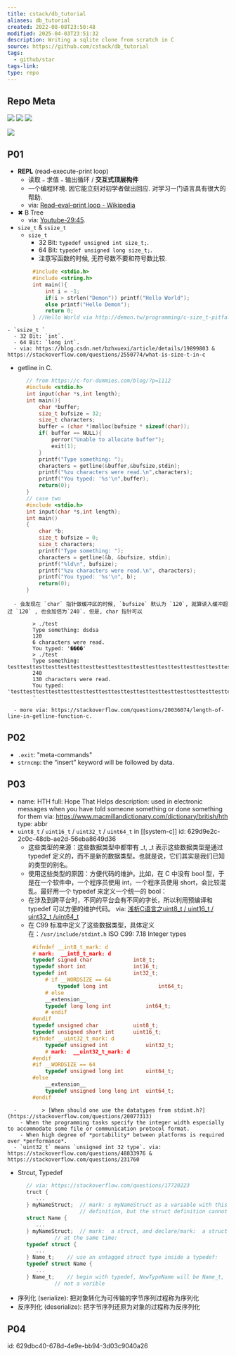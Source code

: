 ```yaml
---
title: cstack/db_tutorial
aliases: db_tutorial
created: 2022-08-08T23:50:48
modified: 2025-04-03T23:51:32
description: Writing a sqlite clone from scratch in C
source: https://github.com/cstack/db_tutorial
tags:
  - github/star
tags-link: 
type: repo
---
```


## Repo Meta

![](https://img.shields.io/github/stars/cstack/db_tutorial?style=for-the-badge&label=stars) ![](https://img.shields.io/github/repo-size/cstack/db_tutorial?style=for-the-badge&label=size) ![](https://img.shields.io/github/created-at/cstack/db_tutorial?style=for-the-badge&label=since)

[![](https://github-readme-stats.vercel.app/api/pin/?username=cstack&repo=db_tutorial&bg_color=00000000)](https://github.com/cstack/db_tutorial)

## P01
  - **REPL** (read-execute-print loop)
    - 读取﹣求值﹣输出循环 / **交互式顶层构件**
    - 一个编程环境. 因它能立刻对初学者做出回应. 对学习一门语言具有很大的帮助.
    - via: [Read–eval–print loop - Wikipedia](https://en.wikipedia.org/wiki/Read%E2%80%93eval%E2%80%93print_loop)
  - ✖ B Tree
    - via: [Youtube-29:45](https://www.youtube.com/watch?v=aZjYr87r1b8).
  - `size_t` & `ssize_t`
    - `size_t `
      - 32 Bit: `typedef unsigned int size_t;`.
      - 64 Bit: `typedef unsigned long size_t;`.
      - 注意写函数的时候, 无符号数不要和符号数比较.

```c
        #include <stdio.h>
        #include <string.h>
        int main(){
            int i = -1;
            if(i > strlen("Demon")) printf("Hello World");
            else printf("Hello Demon");
            return 0;
        } //Hello World via http://demon.tw/programming/c-size_t-pitfall.html
```

    - `ssize_t `
      - 32 Bit: `int`.
      - 64 Bit: `long int`.
      - via: https://blog.csdn.net/bzhxuexi/article/details/19899803 & https://stackoverflow.com/questions/2550774/what-is-size-t-in-c
  - getline in C.

```c
      // from https://c-for-dummies.com/blog/?p=1112
      #include <stdio.h>
      int input(char *s,int length);
      int main(){
          char *buffer;
          size_t bufsize = 32;
          size_t characters;
          buffer = (char *)malloc(bufsize * sizeof(char));
          if( buffer == NULL){
              perror("Unable to allocate buffer");
              exit(1);
          }
          printf("Type something: ");
          characters = getline(&buffer,&bufsize,stdin);
          printf("%zu characters were read.\n",characters);
          printf("You typed: '%s'\n",buffer);
          return(0);
      }
      // case two
      #include <stdio.h>
      int input(char *s,int length);
      int main()
      {
          char *b;
          size_t bufsize = 0;
          size_t characters;
          printf("Type something: ");
          characters = getline(&b, &bufsize, stdin);
          printf("%ld\n", bufsize);
          printf("%zu characters were read.\n", characters);
          printf("You typed: '%s'\n", b);
          return(0);
      }
```

      - 会发现在 `char` 指针做缓冲区的时候, `bufsize` 默认为 `120`, 就算读入缓冲超过 `120` , 也会加倍为`240`. 但是, char 指针可以

```
        > ./test
        Type something: dsdsa
        120
        6 characters were read.
        You typed: '����'
        > ./test
        Type something: testtesttesttesttesttesttesttesttesttesttesttesttesttesttesttesttesttesttesttesttesttesttesttesttesttesttesttesttesttesttesttestt
        240
        130 characters were read.
        You typed: 'testtesttesttesttesttesttesttesttesttesttesttesttesttesttesttesttesttesttesttesttesttesttesttesttesttesttesttesttesttesttesttestt
        '
```

      - more via: https://stackoverflow.com/questions/20036074/length-of-line-in-getline-function-c.

## P02
  - `.exit`: "meta-commands"
  - `strncmp`: the “insert” keyword will be followed by data.

## P03
  - name: HTH
    full: Hope That Helps
    description: used in electronic messages when you have told someone something or done something for them via: https://www.macmillandictionary.com/dictionary/british/hth
    type: abbr
  - `uint8_t` / `uint16_t` / `uint32_t` / `uint64_t` in [[system-c]]
    id: 629d9e2c-2c0c-48db-ae2d-56eba8649d36
    - 这些类型的来源：这些数据类型中都带有 _t, _t 表示这些数据类型是通过 typedef 定义的，而不是新的数据类型。也就是说，它们其实是我们已知的类型的别名。
    - 使用这些类型的原因：方便代码的维护。比如，在 C 中没有 bool 型，于是在一个软件中，一个程序员使用 int，一个程序员使用 short，会比较混乱。最好用一个 typedef 来定义一个统一的 bool：
    - 在涉及到跨平台时，不同的平台会有不同的字长，所以利用预编译和 typedef 可以方便的维护代码。 via: [浅析C语言之uint8_t / uint16_t / uint32_t /uint64_t](https://zhuanlan.zhihu.com/p/37422763)
    - 在 C99 标准中定义了这些数据类型，具体定义在：`/usr/include/stdint.h` ISO C99: 7.18 Integer types

```c
        #ifndef __int8_t_mark: d
        # mark:  __int8_t_mark: d
        typedef signed char             int8_t;
        typedef short int               int16_t;
        typedef int                     int32_t;
            # if __WORDSIZE == 64
                typedef long int                int64_t;
            # else
            __extension__
            typedef long long int           int64_t;
            # endif
        #endif
        typedef unsigned char           uint8_t;
        typedef unsigned short int      uint16_t;
        #ifndef __uint32_t_mark: d
            typedef unsigned int            uint32_t;
            # mark:  __uint32_t_mark: d
        #endif
        #if __WORDSIZE == 64
            typedef unsigned long int       uint64_t;
        #else
            __extension__
            typedef unsigned long long int  uint64_t;
        #endif
```

      -        > [When should one use the datatypes from stdint.h?](https://stackoverflow.com/questions/20077313)
        - When the programming tasks specify the integer width especially to accommodate some file or communication protocol format.
        - When high degree of *portability* between platforms is required over *performance*.
      - `uint32_t` means `unsigned int 32 type`. via: https://stackoverflow.com/questions/48833976 & https://stackoverflow.com/questions/231760
  - Strcut, Typedef

```c
      // via: https://stackoverflow.com/questions/17720223
      truct {
         ...
      } myNameStruct;  // mark: s myNameStruct as a variable with this struct
                       // definition, but the struct definition cannot be re-used.
      struct Name {
         ...
      } myNameStruct;  // mark:  a struct, and declare/mark:  a struct variable
               // at the same time:
      typedef struct {
         ...
      } Name_t;    // use an untagged struct type inside a typedef:
      typedef struct Name {
         ...
      } Name_t;    // begin with typedef, NewTypeName will be Name_t,
               // not a varible
```

  - 序列化 (serialize): 把对象转化为可传输的字节序列过程称为序列化
  - 反序列化 (deserialize): 把字节序列还原为对象的过程称为反序列化

## P04

  id: 629dbc40-678d-4e9e-bb94-3d03c9040a26
